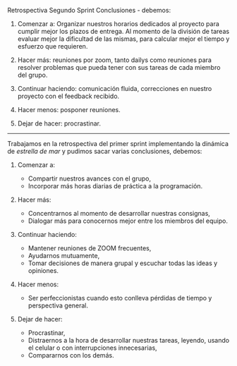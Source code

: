 Retrospectiva Segundo Sprint
Conclusiones - debemos:

1. Comenzar a: Organizar nuestros horarios dedicados al proyecto para cumplir mejor los plazos de entrega. Al momento de la división de tareas evaluar mejor la dificultad de las mismas, para calcular mejor el tiempo y esfuerzo que requieren.

2. Hacer más: reuniones por zoom, tanto dailys como reuniones para resolver problemas que pueda tener con sus tareas de cada miembro del grupo.

3. Continuar haciendo: comunicación fluida, correcciones 
en nuestro proyecto con el feedback recibido.

4. Hacer menos: posponer reuniones.

5. Dejar de hacer: procrastinar. 




--------------------------------------------------------
Trabajamos en la retrospectiva del primer sprint implementando la dinámica de *estrella de mar* y pudimos sacar varias conclusiones, debemos:

1. Comenzar a:
   - Compartir nuestros avances con el grupo,
   - Incorporar más horas diarias de práctica a la programación.  

2. Hacer más:
   - Concentrarnos al momento de desarrollar nuestras consignas,
   - Dialogar más para conocernos mejor entre los miembros del equipo.

3. Continuar haciendo:
   - Mantener reuniones de ZOOM frecuentes,
   - Ayudarnos mutuamente,
   - Tomar decisiones de manera grupal y escuchar todas las ideas y opiniones.

4. Hacer menos:
   - Ser perfeccionistas cuando esto conlleva pérdidas de tiempo y perspectiva general.

5. Dejar de hacer:
   - Procrastinar,
   - Distraernos a la hora de desarrollar nuestras tareas, leyendo, usando el celular o con interrupciones innecesarias,
   - Compararnos con los demás.
